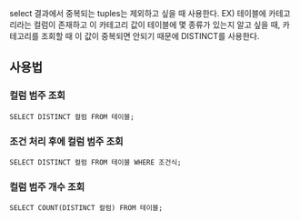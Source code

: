 select 결과에서 중복되는 tuples는 제외하고 싶을 때 사용한다.
EX) 
테이블에 카테고리라는 컬럼이 존재하고
이 카테고리 값이 테이블에 몇 종류가 있는지 알고 싶을 때,
카테고리를 조회할 때 이 값이 중복되면 안되기 때문에 DISTINCT를 사용한다.

## 사용법
### 컬럼 범주 조회
`SELECT DISTINCT 컬럼 FROM 테이블;`
### 조건 처리 후에 컬럼 범주 조회
`SELECT DISTINCT 컬럼 FROM 테이블 WHERE 조건식;`
### 컬럼 범주 개수 조회
`SELECT COUNT(DISTINCT 컬럼) FROM 테이블;`

